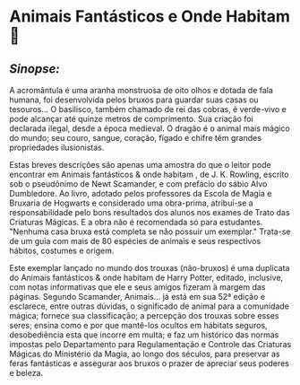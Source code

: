 # Animais Fantásticos e Onde Habitam 🦄 #

## *Sinopse:* ##

A acromântula é uma aranha monstruosa de oito olhos e dotada de fala humana, foi desenvolvida pelos bruxos para guardar suas casas ou tesouros... O basilisco, também chamado de rei das cobras, é verde-vivo e pode alcançar até quinze metros de comprimento. Sua criação foi declarada ilegal, desde a época medieval. O dragão é o animal mais mágico do mundo; seu couro, sangue, coração, fígado e chifre têm grandes propriedades ilusionistas.

Estas breves descrições são apenas uma amostra do que o leitor pode encontrar em Animais fantásticos & onde habitam , de J. K. Rowling, escrito sob o pseudônimo de Newt Scamander, e com prefácio do sábio Alvo Dumbledore. Ao livro, adotado pelos professores da Escola de Magia e Bruxaria de Hogwarts e considerado uma obra-prima, atribui-se a responsabilidade pelo bons resultados dos alunos nos exames de Trato das Criaturas Mágicas. E a obra não é recomendada só para estudantes. "Nenhuma casa bruxa está completa se não possuir um exemplar." Trata-se de um guia com mais de 80 espécies de animais e seus respectivos hábitos, costumes e origem.

Este exemplar lançado no mundo dos trouxas (não-bruxos) é uma duplicata do Animais fantásticos & onde habitam de Harry Potter, editado, inclusive, com notas informativas que ele e seus amigos fizeram à margem das páginas. Segundo Scamander, Animais... já está em sua 52ª edição e esclarece, entre outras dúvidas, o significado de animal para a comunidade mágica; fornece sua classificação; a percepção dos trouxas sobre esses seres; ensina como e por que mantê-los ocultos em hábitats seguros, desobediência esta que incorre em multa; e faz um histórico das normas impostas pelo Departamento para Regulamentação e Controle das Criaturas Mágicas do Ministério da Magia, ao longo dos séculos, para preservar as feras fantásticas e assegurar aos bruxos o prazer de apreciar seus poderes e beleza.
